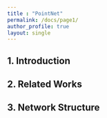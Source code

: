 ```yaml
---
title : "PointNet"
permalink: /docs/page1/
author_profile: true
layout: single
---
```

## 1. Introduction

## 2. Related Works

## 3. Network Structure